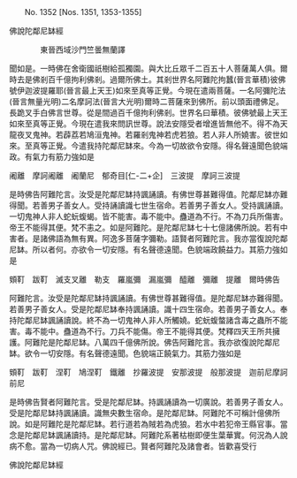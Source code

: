 ﻿　　No. 1352 [Nos. 1351, 1353-1355]

佛說陀鄰尼缽經

　　　　東晉西域沙門竺曇無蘭譯


聞如是。一時佛在舍衛國祇樹給孤獨園。與大比丘眾千二百五十人菩薩萬人俱。爾時去是佛剎百千億拘利佛剎。過爾所佛土。其剎世界名阿難陀拘蠶(晉言華積)彼佛號伊迦波提羅耶(晉言最上天王)如來至真等正覺。今現在遣兩菩薩。一名阿彌陀法(晉言無量光明)二名摩訶法(晉言大光明)爾時二菩薩來到佛所。前以頭面禮佛足。長跪叉手白佛言世尊。從是間過百千億拘利佛剎。世界名曰華積。彼佛號最上天王如來至真等正覺。今現在遣我來問訊世尊。說法安隱受者增進皆無他不。得不為天龍夜叉鬼神。若薜荔若鳩洹鬼神。若羅剎鬼神若虎若狼。若人非人所嬈害。彼世如來。至真等正覺。今遣我持陀鄰尼缽來。今為一切故欲令安隱。得名聲遠聞色貌端政。有氣力有筋力強如是

阇離　摩訶阇離　阇蘭尼　郁奇目[仁-二+企]　三波提　摩訶三波提

是時佛告阿難陀言。汝受是陀鄰尼缽持諷誦讀。有佛世尊甚難得值。陀鄰尼缽亦難得聞。若善男子善女人。受持誦讀識七世生宿命。若善男子善女人。受持諷誦讀。一切鬼神人非人蛇蚖蝮蝎。皆不能害。毒不能中。蠱道為不行。不為刀兵所傷害。帝王不能得其便。梵不恚之。如是阿難陀。是陀鄰尼缽七十七億諸佛所說。若有中害者。是諸佛語為無有異。阿逸多菩薩字彌勒。語賢者阿難陀言。我亦當復說陀鄰尼缽。所以者何。亦欲令一切安隱。有名聲德遠聞。色貌端政饒益力。其筋力強如是

頞靪　跋靪　滅支叉離　勒支　羅嵐彌　漏嵐彌　醯離　彌離　提離　爾時佛告

阿難陀言。汝受是陀鄰尼缽持諷誦讀。有佛世尊甚難得值。是陀鄰尼缽亦難得聞。若善男子善女人。受是陀鄰尼缽奉持諷誦讀。識十四生宿命。若善男子善女人。奉持陀鄰尼缽諷誦讀說。終不為一切鬼神人非人所觸嬈。蛇蚖蝮螫諸含毒之蟲所不能害。毒不能中。蠱道為不行。刀兵不能傷。帝王不能得其便。梵釋四天王所共擁護。阿難陀是陀鄰尼缽。八萬四千億佛所說。佛告阿難陀言。我亦欲復說陀鄰尼缽。欲令一切安隱。有名聲德遠聞。色貌端正饒氣力。其筋力強如是

頞靪　跋靪　涅靪　鳩涅靪　鐵離　抄羅波提　安那波提　般那波提　迦前尼摩訶前尼

是時佛告賢者阿難陀言。受是陀鄰尼缽。持諷誦讀為一切廣說。若善男子善女人。受是陀鄰尼缽持諷誦讀。識無央數生宿命。是陀鄰尼缽。阿難陀不可稱計億佛所說。如是阿難陀是陀鄰尼缽。若行道若為賊若為虎狼。若水中若犯帝王縣官事。當念是陀鄰尼缽諷誦讀持。是陀鄰尼缽。阿難陀系著枯樹即便生葉華實。何況為人說病不愈。當為一切病人咒。佛說經已。賢者阿難陀及諸會者。皆歡喜受行

佛說陀鄰尼缽經
